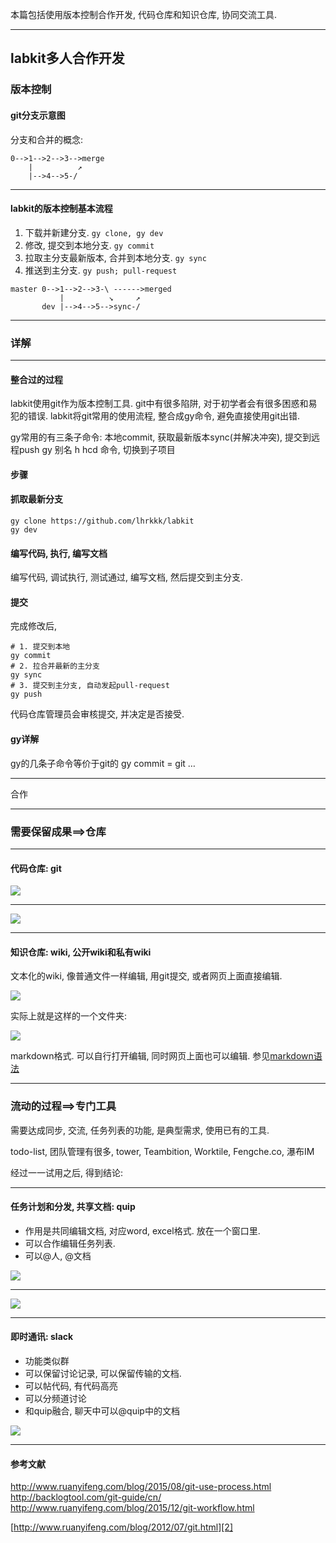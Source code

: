 
本篇包括使用版本控制合作开发, 代码仓库和知识仓库, 协同交流工具.

---- 

## labkit多人合作开发
### 版本控制

#### git分支示意图

分支和合并的概念:

```
0-->1-->2-->3-->merge
    |          ↗
    |-->4-->5-/
```

---- 
#### labkit的版本控制基本流程
1. 下载并新建分支. `gy clone, gy dev`
2. 修改, 提交到本地分支.  `gy commit`
3. 拉取主分支最新版本, 合并到本地分支. `gy sync`
4. 推送到主分支. `gy push; pull-request`

```
master 0-->1-->2-->3-\ ------>merged  
           |          ↘     ↗  
       dev |-->4-->5-->sync-/
```

---- 

### 详解
---- 
#### 整合过的过程

labkit使用git作为版本控制工具. git中有很多陷阱, 对于初学者会有很多困惑和易犯的错误. labkit将git常用的使用流程, 整合成gy命令, 避免直接使用git出错.

gy常用的有三条子命令: 本地commit, 获取最新版本sync(并解决冲突), 提交到远程push
gy 别名 h
hcd 命令, 切换到子项目

#### 步骤
#### 抓取最新分支
```
gy clone https://github.com/lhrkkk/labkit
gy dev
```

#### 编写代码, 执行, 编写文档
编写代码, 调试执行, 测试通过, 编写文档, 然后提交到主分支.
#### 提交
完成修改后,
```
# 1. 提交到本地
gy commit
# 2. 拉合并最新的主分支  
gy sync
# 3. 提交到主分支, 自动发起pull-request
gy push

```
代码仓库管理员会审核提交, 并决定是否接受.

#### gy详解
gy的几条子命令等价于git的
gy commit = git …


---- 


合作

---- 

### 需要保留成果==\>仓库

---- 

#### 代码仓库: git

![][image-1]

---- 

![][image-2]

---- 

#### 知识仓库: wiki, 公开wiki和私有wiki

文本化的wiki, 像普通文件一样编辑, 用git提交, 或者网页上面直接编辑.

![][image-3]

实际上就是这样的一个文件夹:

![][image-4]

markdown格式. 可以自行打开编辑, 同时网页上面也可以编辑. 参见[markdown语法]()



---- 

### 流动的过程==\>专门工具

需要达成同步, 交流, 任务列表的功能, 是典型需求, 使用已有的工具.

todo-list, 团队管理有很多, tower, Teambition, Worktile, Fengche.co, 瀑布IM

经过一一试用之后, 得到结论:

---- 

#### 任务计划和分发, 共享文档: quip
- 作用是共同编辑文档, 对应word, excel格式. 放在一个窗口里.
- 可以合作编辑任务列表.
- 可以\@人, \@文档

![][image-5]

---- 

![][image-6]

---- 

#### 即时通讯: slack
- 功能类似群
- 可以保留讨论记录, 可以保留传输的文档.
- 可以帖代码, 有代码高亮
- 可以分频道讨论
- 和quip融合, 聊天中可以@quip中的文档

![][image-7]

---- 

#### 参考文献
http://www.ruanyifeng.com/blog/2015/08/git-use-process.html
http://backlogtool.com/git-guide/cn/
http://www.ruanyifeng.com/blog/2015/12/git-workflow.html

[http://www.ruanyifeng.com/blog/2012/07/git.html][2]

[2]:	http://www.ruanyifeng.com/blog/2012/07/git.html

[image-1]:	images/github%E6%88%AA%E5%9B%BE.png
[image-2]:	images/gitlab%E6%88%AA%E5%9B%BE.png
[image-3]:	images/wiki%E6%88%AA%E5%9B%BE.png
[image-4]:	images/%E6%96%87%E4%BB%B6%E5%A4%B9%E6%88%AA%E5%9B%BE.png
[image-5]:	images/quip%E6%88%AA%E5%9B%BE1.png
[image-6]:	images/quip%E6%88%AA%E5%9B%BE2.png
[image-7]:	images/slack%E6%88%AA%E5%9B%BE.png